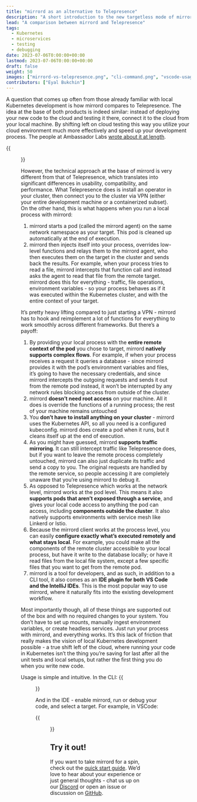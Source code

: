 ```yaml
---
title: "mirrord as an alternative to Telepresence"
description: "A short introduction to the new targetless mode of mirrord, explaining its main use-cases."
lead: "A comparison between mirrord and Telepresence"
tags:
  - Kubernetes
  - microservices
  - testing
  - debugging
date: 2023-07-06T0:00:00+00:00
lastmod: 2023-07-06T0:00:00+00:00
draft: false
weight: 50
images: ["mirrord-vs-telepresence.png", "cli-command.png", "vscode-usage.gif"]
contributors: ["Eyal Bukchin"]
---
```


A question that comes up often from those already familiar with local Kubernetes development is how mirrord compares to Telepresence. The idea at the base of both products is indeed similar: instead of deploying your new code to the cloud and testing it there, connect it to the cloud from your local machine. By shifting left on cloud testing this way you utilize your cloud environment much more effectively and speed up your development process. The people at Ambassador Labs [wrote about it at length](https://www.getambassador.io/docs/telepresence-oss/latest/concepts/devworkflow).

{{<figure src="mirrord-vs-telepresence.png" alt="The mandatory mirrord VS. Telepresence image"  class="center mid-width">}}

However, the technical approach at the base of mirrord is very different from that of Telepresence, which translates into significant differences in usability, compatibility, and performance. What Telepresence does is install an operator in your cluster, then connect you to the cluster via VPN (either your entire development machine or a containerized subset). On the other hand, this is what happens when you run a local process with mirrord:
1. mirrord starts a pod (called the mirrord agent) on the same network namespace as your target. This pod is cleaned up automatically at the end of execution.
2. mirrord then injects itself into your process, overrides low-level functions and relays them to the mirrord agent, who then executes them on the target in the cluster and sends back the results. For example, when your process tries to read a file, mirrord intercepts that function call and instead asks the agent to read that file from the remote target. mirrord does this for everything - traffic, file operations, environment variables - so your process behaves as if it was executed within the Kubernetes cluster, and with the entire context of your target.

It’s pretty heavy lifting compared to just starting a VPN - mirrord has to hook and reimplement a lot of functions for everything to work smoothly across different frameworks. But there’s a payoff:

1. By providing your local process with the **entire remote context of the pod** you chose to target, mirrord **natively supports complex flows**. For example, if when your process receives a request it queries a database - since mirrord provides it with the pod’s environment variables and files, it’s going to have the necessary credentials, and since mirrord intercepts the outgoing requests and sends it out from the remote pod instead, it won’t be interrupted by any network rules blocking access from outside of the cluster. 
2. mirrord **doesn’t need root access** on your machine. All it does is override the functions of a running process; the rest of your machine remains untouched
3. You **don’t have to install anything on your cluster** - mirrord uses the Kubernetes API, so all you need is a configured kubeconfig. mirrord does create a pod when it runs, but it cleans itself up at the end of execution.
4. As you might have guessed, mirrord **supports traffic mirroring**. It can still intercept traffic like Telepresence does, but if you want to leave the remote process completely untouched, mirrord can also just duplicate its traffic and send a copy to you. The original requests are handled by the remote service, so people accessing it are completely unaware that you’re using mirrord to debug it.
5. As opposed to Telepresence which works at the network level, mirrord works at the pod level. This means it also **supports pods that aren’t exposed through a service**, and gives your local code access to anything the pod can access, including **components outside the cluster**. It also natively supports environments with service mesh like Linkerd or Istio.
6. Because the mirrord client works at the process level, you can easily **configure exactly what’s executed remotely and what stays local**. For example, you could make all the components of the remote cluster accessible to your local process, but have it write to the database locally; or have it read files from the local file system, except a few specific files that you want to get from the remote pod. 
7. mirrord is a tool for developers, and as such, in addition to a CLI tool, it also comes as an **IDE plugin for both VS Code and the IntelliJ IDEs**. This is the most popular way to use mirrord, where it naturally fits into the existing development workflow.


Most importantly though, all of these things are supported out of the box and with no required changes to your system. You don’t have to set up mounts, manually ingest environment variables, or create headless services. Just run your process with mirrord, and everything works. It’s this lack of friction that really makes the vision of local Kubernetes development possible - a true shift left of the cloud, where running your code in Kubernetes isn’t the thing you’re saving for last after all the unit tests and local setups, but rather the first thing you do when you write new code. 

Usage is simple and intuitive. In the CLI:
{{<figure src="cli-command.png" alt="A very straightforward breakdown of the mirrord CLI command" class="center mid-width">}}

And in the IDE - enable mirrord, run or debug your code, and select a target. For example, in VSCode:

{{<figure src="vscode-usage.gif" alt="Quick demo of mirrord being used within VS Code" height="100%" width="100%">}}

## Try it out!

If you want to take mirrord for a spin, check out the [quick start guide](https://mirrord.dev/docs/overview/quick-start/). We’d love to hear about your experience or just general thoughts - chat us up on our [Discord](https://discord.gg/metalbear) or open an issue or discussion on [GitHub](https://github.com/metalbear-co/mirrord).